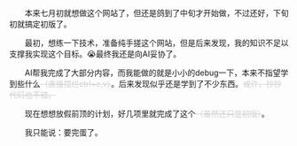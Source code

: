 &emsp;&emsp;本来七月初就想做这个网站了，但还是鸽到了中旬才开始做，不过还好，下旬初就搞定初版了。

&emsp;&emsp;最初，想练一下技术，准备纯手搓这个网站，但是后来发现，我的知识不足以支撑我实现这个目标。😭最终我还是向AI妥协了。

&emsp;&emsp;AI帮我完成了大部分内容，而我能做的就是小小的debug一下，本来不指望学到些什么<a style="text-decoration: line-through;color: #d0d0d0;">（直接摆烂ctrl+c,v）</a>。后来发现似乎还是学到了不少东西。<a style="text-decoration: line-through;color: #d0d0d0;">或许，抄抄代码也不错。</a>

&emsp;&emsp;现在想想放假前顶的计划，好几项里就完成了这个<a style="text-decoration: line-through;color: #d0d0d0;">（虽然还只是初版）</a>。

&emsp;&emsp;我只能说：要完蛋了。